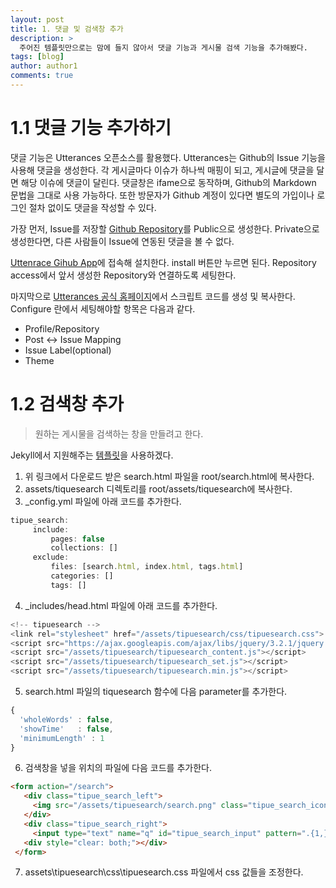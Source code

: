 ```yaml
---
layout: post
title: 1. 댓글 및 검색창 추가
description: >
  주어진 템플릿만으로는 맘에 들지 않아서 댓글 기능과 게시물 검색 기능을 추가해봤다.
tags: [blog]
author: author1
comments: true
---
```


# 1.1 댓글 기능 추가하기
댓글 기능은 Utterances 오픈소스를 활용했다.
Utterances는 Github의 Issue 기능을 사용해 댓글을 생성한다. 각 게시글마다 이슈가 하나씩 매핑이 되고, 게시글에 댓글을 달면 해당 이슈에 댓글이 달린다. 댓글창은 ifame으로 동작하며, Github의 Markdown 문법을 그대로 사용 가능하다.
또한 방문자가 Github 계정이 있다면 별도의 가입이나 로그인 절차 없이도 댓글을 작성할 수 있다.

가장 먼저, Issue를 저장할 [Github Repository](https://github.com/baejaeho18/blog-comments-repo.git)를 Public으로 생성한다. Private으로 생성한다면, 다른 사람들이 Issue에 연동된 댓글을 볼 수 없다.

[Uttenrace Gihub App](https://github.com/apps/utterances)에 접속해 설치한다. install 버튼만 누르면 된다.
Repository access에서 앞서 생성한 Repository와 연결하도록 세팅한다.

마지막으로 [Utterances 공식 홈페이지](https://utteranc.es/)에서 스크립트 코드를 생성 및 복사한다.
Configure 란에서 세팅해야할 항목은 다음과 같다.
* Profile/Repository
* Post <-> Issue Mapping
* Issue Label(optional)
* Theme

# 1.2 검색창 추가
> 원하는 게시물을 검색하는 창을 만들려고 한다.

Jekyll에서 지원해주는 [템플릿](
https://github.com/jekylltools/jekyll-tipue-search)을 사용하겠다.

1. 위 링크에서 다운로드 받은 search.html 파일을 root/search.html에 복사한다.
2. assets/tiquesearch 디렉토리를 root/assets/tiquesearch에 복사한다. 
3. _config.yml 파일에 아래 코드를 추가한다.
```js
tipue_search:
     include:
         pages: false
         collections: []
     exclude:
         files: [search.html, index.html, tags.html]
         categories: []
         tags: []
```
4. _includes/head.html 파일에 아래 코드를 추가한다.
```js
<!-- tipuesearch -->
<link rel="stylesheet" href="/assets/tipuesearch/css/tipuesearch.css">
<script src="https://ajax.googleapis.com/ajax/libs/jquery/3.2.1/jquery.min.js"></script>
<script src="/assets/tipuesearch/tipuesearch_content.js"></script>
<script src="/assets/tipuesearch/tipuesearch_set.js"></script>
<script src="/assets/tipuesearch/tipuesearch.min.js"></script>
```
5. search.html 파일의 tiquesearch 함수에 다음 parameter를 추가한다.
```js
{
  'wholeWords' : false,
  'showTime'   : false,
  'minimumLength' : 1
}
```
6. 검색창을 넣을 위치의 파일에 다음 코드를 추가한다.
```html
<form action="/search">
   <div class="tipue_search_left">
     <img src="/assets/tipuesearch/search.png" class="tipue_search_icon">
   </div>
   <div class="tipue_search_right">
     <input type="text" name="q" id="tipue_search_input" pattern=".{1,}" title="At least 1 characters" required></div>
   <div style="clear: both;"></div>
 </form>
```
7. assets\tipuesearch\css\tipuesearch.css 파일에서 css 값들을 조정한다.
